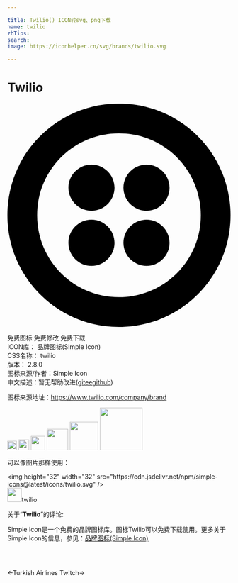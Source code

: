 ```yaml
---

title: Twilio() ICON转svg、png下载
name: twilio
zhTips: 
search: 
image: https://iconhelper.cn/svg/brands/twilio.svg

---
```


# Twilio  <small style="font-size: 60%;font-weight: 100"></small>

<div id="svg" class="svg-wrap">
<svg role="img" viewBox="0 0 24 24" xmlns="http://www.w3.org/2000/svg"><title>Twilio icon</title><path d="M12 0C5.381-.008.008 5.352 0 11.971V12c0 6.64 5.359 12 12 12 6.64 0 12-5.36 12-12 0-6.641-5.36-12-12-12zm0 20.801c-4.846.015-8.786-3.904-8.801-8.75V12c-.014-4.846 3.904-8.786 8.75-8.801H12c4.847-.014 8.786 3.904 8.801 8.75V12c.015 4.847-3.904 8.786-8.75 8.801H12zm5.44-11.76c0 1.359-1.12 2.479-2.481 2.479-1.366-.007-2.472-1.113-2.479-2.479 0-1.361 1.12-2.481 2.479-2.481 1.361 0 2.481 1.12 2.481 2.481zm0 5.919c0 1.36-1.12 2.48-2.481 2.48-1.367-.008-2.473-1.114-2.479-2.48 0-1.359 1.12-2.479 2.479-2.479 1.361-.001 2.481 1.12 2.481 2.479zm-5.919 0c0 1.36-1.12 2.48-2.479 2.48-1.368-.007-2.475-1.113-2.481-2.48 0-1.359 1.12-2.479 2.481-2.479 1.358-.001 2.479 1.12 2.479 2.479zm0-5.919c0 1.359-1.12 2.479-2.479 2.479-1.367-.007-2.475-1.112-2.481-2.479 0-1.361 1.12-2.481 2.481-2.481 1.358 0 2.479 1.12 2.479 2.481z"/></svg>
</div>
<detail full-name='twilio'></detail>

<div class="detail-page">
<p>
<span><span class="badge-success badge">免费图标</span> <span class="badge-success badge">免费修改</span>  <span class="badge-success badge">免费下载</span> </span>
<br/>
<span>
ICON库：
<span class="badge-secondary badge">品牌图标(Simple Icon)</span> 
</span>
<br/>
<span>
CSS名称：
<span class="badge-secondary badge">twilio</span> 
</span>

<br/>
<span>
版本：
<span class="badge-secondary badge">2.8.0</span> 
</span>
<br/>
<span>图标来源/作者：<span class="badge-light badge">Simple Icon</span></span> 
<br/>
<span class="zh-detail">中文描述：暂无<span class="help-link"><span>帮助改进</span>(<a href="https://gitee.com/liuwave/icon-helper/edit/master/json/brands/twilio.json" target="_blank" rel="noopener noreferrer">gitee</a><a href="https://github.com/liuwave/icon-helper/edit/master/json/brands/twilio.json" target="_blank" rel="noopener noreferrer">github</a></span>)</span><br/>
</p>
</div><div class="description description alert alert-light"><p>图标来源地址：<a href="https://www.twilio.com/company/brand" target="_blank" rel="noopener noreferrer">https://www.twilio.com/company/brand</a></p></div>
<div class="alert alert-dark">
<img height="21" width="21" src="https://cdn.jsdelivr.net/npm/simple-icons@latest/icons/twilio.svg" />
<img height="24" width="24" src="https://cdn.jsdelivr.net/npm/simple-icons@latest/icons/twilio.svg" />
<img height="32" width="32" src="https://cdn.jsdelivr.net/npm/simple-icons@latest/icons/twilio.svg" />
<img height="48" width="48" src="https://cdn.jsdelivr.net/npm/simple-icons@latest/icons/twilio.svg" />
<img height="64" width="64" src="https://cdn.jsdelivr.net/npm/simple-icons@latest/icons/twilio.svg" />
<img height="96" width="96" src="https://cdn.jsdelivr.net/npm/simple-icons@latest/icons/twilio.svg" />

</div>
<div>
  <p>可以像图片那样使用：    
  </p>
  <div class="alert alert-primary" style="font-size: 14px">
    &lt;img height="32" width="32" src="https://cdn.jsdelivr.net/npm/simple-icons@latest/icons/twilio.svg" /&gt;
    <copy-btn content='<img height="32" width="32" src="https://cdn.jsdelivr.net/npm/simple-icons@latest/icons/twilio.svg" />'></copy-btn>
  </div>
  <div class="alert alert-secondary">
    <img height="32" width="32" src="https://cdn.jsdelivr.net/npm/simple-icons@latest/icons/twilio.svg" />twilio
    <copy-btn content="twilio" btn-title="复制图标名称"></copy-btn>
  </div>
</div>
<div class="icon-detail__container">
<p>关于“<b>Twilio</b>”的评论:</p>
</div>
<Vssue title="关于“Twilio”的评论" />
<div><p>Simple Icon是一个免费的品牌图标库。图标Twilio可以免费下载使用。更多关于  Simple Icon的信息，参见：<a target="_blank" href="https://iconhelper.cn/brands.html">品牌图标(Simple Icon)</a>
</p></div>


<div style="padding:2rem 0 " class="page-nav"><p class="inner"><span class="prev">←<router-link to="/icon/turkish-airlines.html">Turkish Airlines</router-link></span> <span class="next"><router-link to="/icon/twitch.html">Twitch</router-link>→</span></p></div>
